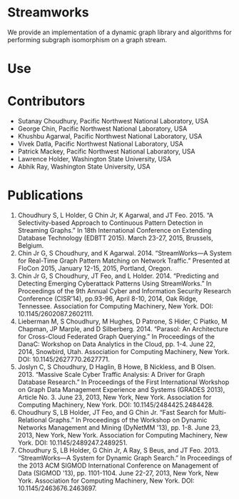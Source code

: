 # Streamworks
We provide an implementation of a dynamic graph library and algorithms for performing subgraph isomorphism on a graph stream.

# Use

# Contributors
* Sutanay Choudhury, Pacific Northwest National Laboratory, USA
* George Chin, Pacific Northwest National Laboratory, USA
* Khushbu Agarwal, Pacific Northwest National Laboratory, USA
* Vivek Datla, Pacific Northwest National Laboratory, USA
* Patrick Mackey, Pacific Northwest National Laboratory, USA
* Lawrence Holder, Washington State University, USA
* Abhik Ray, Washington State University, USA

# Publications
1. Choudhury S, L Holder, G Chin Jr, K Agarwal, and JT Feo. 2015. “A Selectivity-based Approach to Continuous Pattern Detection in Streaming Graphs.” In 18th International Conference on Extending Database Technology (EDBTT 2015). March 23-27, 2015, Brussels, Belgium. 
2. Chin Jr G, S Choudhury, and K Agarwal. 2014. “StreamWorks—A System for Real-Time Graph Pattern Matching on Network Traffic.” Presented at FloCon 2015, January 12-15, 2015, Portland, Oregon.
3. Chin Jr G, S Choudhury, JT Feo, and L Holder. 2014. “Predicting and Detecting Emerging Cyberattack Patterns Using StreamWorks.” In Proceedings of the 9th Annual Cyber and Information Security Research Conference (CISR’14), pp.93-96, April 8-10, 2014, Oak Ridge, Tennessee. Association for Computing Machinery, New York. DOI: 10.1145/2602087.2602111.
4. Lieberman M, S Choudhury, M Hughes, D Patrone, S Hider, C Piatko, M Chapman, JP Marple, and D Silberberg. 2014. “Parasol: An Architecture for Cross-Cloud Federated Graph Querying.” In Proceedings of the DanaC: Workshop on Data Analytics in the Cloud, pp. 1-4. June 22, 2014, Snowbird, Utah. Association for Computing Machinery, New York. DOI: 10.1145/2627770.2627771.
5. Joslyn C, S Choudhury, D Haglin, B Howe, B Nickless, and B Olsen. 2013. “Massive Scale Cyber Traffic Analysis: A Driver for Graph Database Research.” In Proceedings of the First International Workshop on Graph Data Management Experience and Systems (GRADES 2013), Article No. 3. June 23, 2013, New York, New York. Association for Computing Machinery, New York. DOI: 10.1145/2484425.2484428.
6. Choudhury S, LB Holder, JT Feo, and G Chin Jr. “Fast Search for Multi-Relational Graphs.” In Proceedings of the Workshop on Dynamic Networks Management and Mining (DyNetMM '13), pp. 1-8. June 23, 2013, New York, New York. Association for Computing Machinery, New York. DOI: 10.1145/2489247.2489251.
7. Choudhury S, LB Holder, G Chin Jr, A Ray, S Beus, and JT Feo. 2013. “StreamWorks—A System for Dynamic Graph Search.” In Proceedings of the 2013 ACM SIGMOD International Conference on Management of Data (SIGMOD '13), pp. 1101-1104. June 22-27, 2013, New York, New York. Association for Computing Machinery, New York. DOI: 10.1145/2463676.2463697. 
